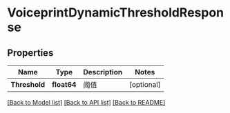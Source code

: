 # VoiceprintDynamicThresholdResponse

## Properties
Name | Type | Description | Notes
------------ | ------------- | ------------- | -------------
**Threshold** | **float64** | 阈值 | [optional] 

[[Back to Model list]](../README.md#documentation-for-models) [[Back to API list]](../README.md#documentation-for-api-endpoints) [[Back to README]](../README.md)


